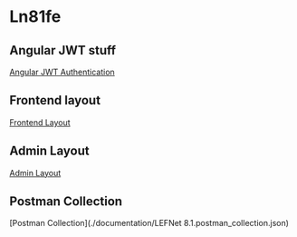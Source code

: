 # Ln81fe

## Angular JWT stuff
[Angular JWT Authentication](https://blog.angular-university.io/angular-jwt-authentication/)

## Frontend layout
[Frontend Layout](./documentation/layout/index.html)

## Admin Layout
[Admin Layout](./documentation/admlayout/index.html)

## Postman Collection
[Postman Collection](./documentation/LEFNet 8.1.postman_collection.json)
